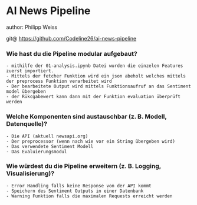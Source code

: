 # AI News Pipeline

author: Philipp Weiss

git@ https://github.com/Codeline26/ai-news-pipeline

###  Wie hast du die Pipeline modular aufgebaut?
    - mithilfe der 01-analysis.ipynb Datei wurden die einzelen Features zuerst importiert. 
    - Mittels der fetcher Funktion wird ein json abeholt welches mittels der preprocess Funktion verarbeitet wird
    - Der bearbeitete Output wird mittels Funktionsaufruf an das Sentiment model übergeben
    - der Rükcgabewert kann dann mit der Funktion evaluation überprüft werden

###  Welche Komponenten sind austauschbar (z. B. Modell, Datenquelle)?
    - Die API (aktuell newsapi.org)
    - Der preprocessor (wenn nach wie vor ein String übergeben wird)
    - Das verwendete Sentiment Modell
    - Das Evaluierungsmodul

### Wie würdest du die Pipeline erweitern (z. B. Logging, Visualisierung)?
    - Error Handling falls keine Response von der API kommt
    - Speichern des Sentiment Outputs in einer Datenbank
    - Warning Funktion falls die maximalen Requests erreicht werden
